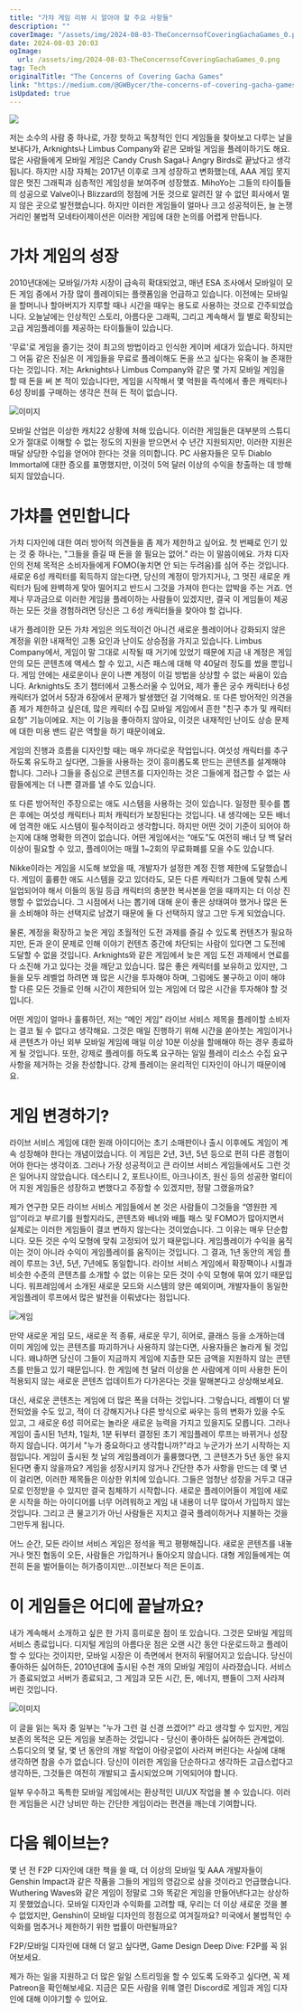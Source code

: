 ```yaml
---
title: "가챠 게임 리뷰 시 알아야 할 주요 사항들"
description: ""
coverImage: "/assets/img/2024-08-03-TheConcernsofCoveringGachaGames_0.png"
date: 2024-08-03 20:03
ogImage:
  url: /assets/img/2024-08-03-TheConcernsofCoveringGachaGames_0.png
tag: Tech
originalTitle: "The Concerns of Covering Gacha Games"
link: "https://medium.com/@GWBycer/the-concerns-of-covering-gacha-games-22b1e9bf88fc"
isUpdated: true
---
```


<img src="/assets/img/2024-08-03-TheConcernsofCoveringGachaGames_0.png" />

저는 소수의 사람 중 하나로, 가장 핫하고 독창적인 인디 게임들을 찾아보고 다루는 날을 보내다가, Arknights나 Limbus Company와 같은 모바일 게임을 플레이하기도 해요. 많은 사람들에게 모바일 게임은 Candy Crush Saga나 Angry Birds로 끝났다고 생각됩니다. 하지만 시장 자체는 2017년 이후로 크게 성장하고 변화했는데, AAA 게임 못지 않은 멋진 그래픽과 심층적인 게임성을 보여주며 성장했죠. MihoYo는 그들의 타이틀들의 성공으로 Valve이나 Blizzard의 정점에 거둔 것으로 알려진 알 수 없던 회사에서 멀지 않은 곳으로 발전했습니다. 하지만 이러한 게임들이 얼마나 크고 성공적이든, 늘 논쟁거리인 불법적 모네타이제이션은 이러한 게임에 대한 논의를 어렵게 만듭니다.

# 가차 게임의 성장

<!-- cozy-coder - 수평 -->

<ins class="adsbygoogle"
     style="display:block"
     data-ad-client="ca-pub-4877378276818686"
     data-ad-slot="1107185301"
     data-ad-format="auto"
     data-full-width-responsive="true"></ins>

<script>
     (adsbygoogle = window.adsbygoogle || []).push({});
</script>

2010년대에는 모바일/가챠 시장이 급속히 확대되었고, 매년 ESA 조사에서 모바일이 모든 게임 중에서 가장 많이 플레이되는 플랫폼임을 언급하고 있습니다. 이전에는 모바일을 할머니나 할아버지가 지루할 때나 시간을 때우는 용도로 사용하는 것으로 간주되었습니다. 오늘날에는 인상적인 스토리, 아름다운 그래픽, 그리고 계속해서 월 별로 확장되는 고급 게임플레이를 제공하는 타이틀들이 있습니다.

'무료'로 게임을 즐기는 것이 최고의 방법이라고 인식한 게이머 세대가 있습니다. 하지만 그 어둠 같은 진실은 이 게임들을 무료로 플레이해도 돈을 쓰고 싶다는 유혹이 늘 존재한다는 것입니다. 저는 Arknights나 Limbus Company와 같은 몇 가지 모바일 게임을 할 때 돈을 써 본 적이 있습니다만, 게임을 시작해서 몇 억원을 즉석에서 좋은 캐릭터나 6성 장비를 구매하는 생각은 전혀 든 적이 없습니다.

![이미지](/assets/img/2024-08-03-TheConcernsofCoveringGachaGames_1.png)

모바일 산업은 이상한 캐치22 상황에 처해 있습니다. 이러한 게임들은 대부분의 스튜디오가 절대로 이해할 수 없는 정도의 지원을 받으면서 수 년간 지원되지만, 이러한 지원은 매달 상당한 수입을 얻어야 한다는 것을 의미합니다. PC 사용자들은 모두 Diablo Immortal에 대한 증오를 표명했지만, 이것이 5억 달러 이상의 수익을 창출하는 데 방해되지 않았습니다.

<!-- cozy-coder - 수평 -->

<ins class="adsbygoogle"
     style="display:block"
     data-ad-client="ca-pub-4877378276818686"
     data-ad-slot="1107185301"
     data-ad-format="auto"
     data-full-width-responsive="true"></ins>

<script>
     (adsbygoogle = window.adsbygoogle || []).push({});
</script>

# 가챠를 연민합니다

가챠 디자인에 대한 여러 방어적 의견들을 좀 제가 제한하고 싶어요. 첫 번째로 인기 있는 것 중 하나는, "그들을 즐길 때 돈을 쓸 필요는 없어." 라는 이 말씀이에요. 가챠 디자인의 전체 목적은 소비자들에게 FOMO(놓치면 안 되는 두려움)를 심어 주는 것입니다. 새로운 6성 캐릭터를 획득하지 않는다면, 당신의 계정이 망가지거나, 그 멋진 새로운 캐릭터가 팀에 완벽하게 맞아 떨어지고 반드시 그것을 가져야 한다는 압박을 주는 거죠. 언제나 무과금으로 이러한 게임을 플레이하는 사람들이 있겠지만, 결국 이 게임들이 제공하는 모든 것을 경험하려면 당신은 그 6성 캐릭터들을 찾아야 할 겁니다.

내가 플레이한 모든 가챠 게임은 의도적이건 아니건 새로운 플레이어나 강화되지 않은 계정을 위한 내재적인 고통 요인과 난이도 상승점을 가지고 있습니다. Limbus Company에서, 게임이 말 그대로 시작될 때 거기에 있었기 때문에 지금 내 계정은 게임 안의 모든 콘텐츠에 액세스 할 수 있고, 시즌 패스에 대해 약 40달러 정도를 썼을 뿐입니다. 게임 안에는 새로운이나 운이 나쁜 계정이 이길 방법을 상상할 수 없는 싸움이 있습니다. Arknights도 초기 챕터에서 고통스러울 수 있어요, 제가 좋은 궁수 캐릭터나 6성 캐릭터가 없어서 5장과 6장에서 문제가 발생했던 걸 기억해요. 또 다른 방어적인 의견을 좀 제가 제한하고 싶은데, 많은 캐릭터 수집 모바일 게임에서 흔한 "친구 추가 및 캐릭터 요청" 기능이에요. 저는 이 기능을 좋아하지 않아요, 이것은 내재적인 난이도 상승 문제에 대한 미용 밴드 같은 역할을 하기 때문이에요.

<!-- cozy-coder - 수평 -->

<ins class="adsbygoogle"
     style="display:block"
     data-ad-client="ca-pub-4877378276818686"
     data-ad-slot="1107185301"
     data-ad-format="auto"
     data-full-width-responsive="true"></ins>

<script>
     (adsbygoogle = window.adsbygoogle || []).push({});
</script>

게임의 진행과 흐름을 디자인할 때는 매우 까다로운 작업입니다. 여섯성 캐릭터를 추구하도록 유도하고 싶다면, 그들을 사용하는 것이 흥미롭도록 만드는 콘텐츠를 설계해야 합니다. 그러나 그들을 중심으로 콘텐츠를 디자인하는 것은 그들에게 접근할 수 없는 사람들에게는 더 나쁜 결과를 낼 수도 있습니다.

또 다른 방어적인 주장으로는 애도 시스템을 사용하는 것이 있습니다. 일정한 횟수를 뽑은 후에는 여섯성 캐릭터나 피처 캐릭터가 보장된다는 것입니다. 내 생각에는 모든 배너에 엄격한 애도 시스템이 필수적이라고 생각합니다. 하지만 어떤 것이 기준이 되어야 하는지에 대해 명확한 의견이 없습니다. 어떤 게임에서는 “애도”도 여전히 배너 당 백 달러 이상이 필요할 수 있고, 플레이어는 매월 1~2회의 무료화폐를 모을 수도 있습니다.

Nikke이라는 게임을 시도해 보았을 때, 개발자가 설정한 계정 진행 제한에 도달했습니다. 게임이 훌륭한 애도 시스템을 갖고 있더라도, 모든 다른 캐릭터가 그들에 맞춰 스케일업되어야 해서 이들의 동일 등급 캐릭터의 충분한 복사본을 얻을 때까지는 더 이상 진행할 수 없었습니다. 그 시점에서 나는 뽑기에 대해 운이 좋은 상태여야 했거나 많은 돈을 소비해야 하는 선택지로 남겼기 때문에 둘 다 선택하지 않고 그만 두게 되었습니다.

물론, 계정을 확장하고 늦은 게임 초월적인 도전 과제를 즐길 수 있도록 컨텐츠가 필요하지만, 돈과 운이 문제로 인해 이야기 컨텐츠 중간에 차단되는 사람이 있다면 그 도전에 도달할 수 없을 것입니다. Arknights와 같은 게임에서 늦은 게임 도전 과제에서 연료를 다 소진해 가고 있다는 것을 깨닫고 있습니다. 많은 좋은 캐릭터를 보유하고 있지만, 그들을 모두 레벨업 하려면 꽤 많은 시간을 투자해야 하며, 그럼에도 불구하고 이미 해야 할 다른 모든 것들로 인해 시간이 제한되어 있는 게임에 더 많은 시간을 투자해야 할 것입니다.

<!-- cozy-coder - 수평 -->

<ins class="adsbygoogle"
     style="display:block"
     data-ad-client="ca-pub-4877378276818686"
     data-ad-slot="1107185301"
     data-ad-format="auto"
     data-full-width-responsive="true"></ins>

<script>
     (adsbygoogle = window.adsbygoogle || []).push({});
</script>

어떤 게임이 얼마나 훌륭하던, 저는 “메인 게임” 라이브 서비스 제목을 플레이할 소비자는 결코 될 수 없다고 생각해요. 그것은 매일 진행하기 위해 시간을 쏟아붓는 게임이거나 새 콘텐츠가 아닌 외부 모바일 게임에 매일 이상 10분 이상을 할애해야 하는 경우 종료하게 될 것입니다. 또한, 강제로 플레이를 하도록 요구하는 일일 플레이 리소스 수집 요구사항을 제거하는 것을 찬성합니다. 강제 플레이는 윤리적인 디자인이 아니기 때문이에요.

# 게임 변경하기?

라이브 서비스 게임에 대한 원래 아이디어는 초기 소매판이나 출시 이후에도 게임이 계속 성장해야 한다는 개념이었습니다. 이 게임은 2년, 3년, 5년 등으로 편히 다른 경험이어야 한다는 생각이죠. 그러나 가장 성공적이고 큰 라이브 서비스 게임들에서도 그런 것은 일어나지 않았습니다. 데스티니 2, 포트나이트, 아크나이츠, 원신 등의 성공한 멀티이어 지원 게임들은 성장하고 변했다고 주장할 수 있겠지만, 정말 그랬을까요?

제가 연구한 모든 라이브 서비스 게임들에서 본 것은 사람들이 그것들을 “영원한 게임”이라고 부르기를 원할지라도, 콘텐츠와 배너와 배틀 패스 및 FOMO가 많아지면서 실제로는 이러한 게임들이 결코 변하지 않는다는 것이었습니다. 그 이유는 매우 단순합니다. 모든 것은 수익 모형에 맞춰 고정되어 있기 때문입니다. 게임플레이가 수익을 움직이는 것이 아니라 수익이 게임플레이를 움직이는 것입니다. 그 결과, 1년 동안의 게임 플레이 루프는 3년, 5년, 7년에도 동일합니다. 라이브 서비스 게임에서 확장팩이나 시퀄과 비슷한 수준의 콘텐츠를 소개할 수 없는 이유는 모든 것이 수익 모형에 묶여 있기 때문입니다. 워프레임에서 소개된 새로운 모드와 시스템의 양은 예외이며, 개발자들이 동일한 게임플레이 루프에서 많은 발전을 이뤄냈다는 점입니다.

<!-- cozy-coder - 수평 -->

<ins class="adsbygoogle"
     style="display:block"
     data-ad-client="ca-pub-4877378276818686"
     data-ad-slot="1107185301"
     data-ad-format="auto"
     data-full-width-responsive="true"></ins>

<script>
     (adsbygoogle = window.adsbygoogle || []).push({});
</script>

![게임](/assets/img/2024-08-03-TheConcernsofCoveringGachaGames_3.png)

만약 새로운 게임 모드, 새로운 적 종류, 새로운 무기, 히어로, 클래스 등을 소개하는데 이미 게임에 있는 콘텐츠를 파괴하거나 사용하지 않는다면, 사용자들은 놀라게 될 것입니다. 왜냐하면 당신이 그들이 지금까지 게임에 지출한 모든 금액을 지원하지 않는 콘텐츠를 만들고 있기 때문입니다. 한 게임에 천 달러 이상을 쓴 사람에게 이미 사용한 돈이 적용되지 않는 새로운 콘텐츠 업데이트가 다가온다는 것을 말해본다고 상상해보세요.

대신, 새로운 콘텐츠는 게임에 더 많은 폭을 더하는 것입니다. 그렇습니다, 레벨이 더 발전되었을 수도 있고, 적이 더 강해지거나 다른 방식으로 싸우는 등의 변화가 있을 수도 있고, 그 새로운 6성 히어로는 놀라운 새로운 능력을 가지고 있을지도 모릅니다. 그러나 게임이 출시된 1년차, 1일차, 1분 뒤부터 결정된 초기 게임플레이 루프는 바뀌거나 성장하지 않습니다. 여기서 "누가 중요하다고 생각합니까?"라고 누군가가 쓰기 시작하는 지점입니다. 게임이 출시된 첫 날의 게임플레이가 훌륭했다면, 그 콘텐츠가 5년 동안 유지된다면 좋지 않을까요? 게임을 성장시키지 않거나 간단한 추가 사항을 만드는 데 몇 년이 걸리면, 이러한 제목들은 이상한 위치에 있습니다. 그들은 엄청난 성장을 거두고 대규모로 인정받을 수 있지만 결국 침체하기 시작합니다. 새로운 플레이어들이 게임에 새로운 시작을 하는 아이디어를 너무 어려워하고 게임 내 내용이 너무 많아서 가입하지 않는 것입니다. 그리고 큰 물고기가 아닌 사람들은 지치고 결국 플레이하거나 지불하는 것을 그만두게 됩니다.

어느 순간, 모든 라이브 서비스 게임은 정석을 찍고 평평해집니다. 새로운 콘텐츠를 내놓거나 멋진 협동이 오든, 사람들은 가입하거나 돌아오지 않습니다. 대형 게임들에게는 여전히 돈을 벌어들이는 허가증이지만...이전보다 적은 돈이죠.

<!-- cozy-coder - 수평 -->

<ins class="adsbygoogle"
     style="display:block"
     data-ad-client="ca-pub-4877378276818686"
     data-ad-slot="1107185301"
     data-ad-format="auto"
     data-full-width-responsive="true"></ins>

<script>
     (adsbygoogle = window.adsbygoogle || []).push({});
</script>

# 이 게임들은 어디에 끝날까요?

내가 계속해서 소개하고 싶은 한 가지 흥미로운 점이 또 있습니다. 그것은 모바일 게임의 서비스 종료입니다. 디지털 게임의 아름다운 점은 오랜 시간 동안 다운로드하고 플레이할 수 있다는 것이지만, 모바일 시장은 이 측면에서 현저히 뒤떨어지고 있습니다. 당신이 좋아하든 싫어하든, 2010년대에 출시된 수천 개의 모바일 게임이 사라졌습니다. 서비스가 종료되었고 서버가 종료되고, 그 게임과 모든 시간, 돈, 에너지, 팬들이 그저 사라져 버린 것입니다.

![이미지](/assets/img/2024-08-03-TheConcernsofCoveringGachaGames_4.png)

이 글을 읽는 독자 중 일부는 "누가 그런 걸 신경 쓰겠어?" 라고 생각할 수 있지만, 게임 보존의 목적은 모든 게임을 보존하는 것입니다 - 당신이 좋아하든 싫어하든 관계없이. 스튜디오의 몇 달, 몇 년 동안의 개발 작업이 아랑곳없이 사라져 버린다는 사실에 대해 생각하면 참을 수가 없습니다. 당신이 이러한 게임을 단순하다고 생각하든 고급스럽다고 생각하든, 그것들은 여전히 개발되고 출시되었으며 기억되어야 합니다.

<!-- cozy-coder - 수평 -->

<ins class="adsbygoogle"
     style="display:block"
     data-ad-client="ca-pub-4877378276818686"
     data-ad-slot="1107185301"
     data-ad-format="auto"
     data-full-width-responsive="true"></ins>

<script>
     (adsbygoogle = window.adsbygoogle || []).push({});
</script>

일부 우수하고 독특한 모바일 게임에서는 환상적인 UI/UX 작업을 볼 수 있습니다. 이러한 게임들은 시간 낭비만 하는 간단한 게임이라는 편견을 깨는데 기여합니다.

# 다음 웨이브는?

몇 년 전 F2P 디자인에 대한 책을 쓸 때, 더 이상의 모바일 및 AAA 개발자들이 Genshin Impact과 같은 작품을 그들의 게임의 영감으로 삼을 것이라고 언급했습니다. Wuthering Waves와 같은 게임이 정말로 그와 똑같은 게임을 만들어낸다고는 상상하지 못했었습니다. 모바일 디자인과 수익화를 고려할 때, 우리는 더 이상 새로운 것을 볼 수 없었지만, Genshin이 모바일 디자인의 정점으로 여겨질까요? 미국에서 불법적인 수익화를 멈추거나 제한하기 위한 법률이 마련될까요?

F2P/모바일 디자인에 대해 더 알고 싶다면, Game Design Deep Dive: F2P를 꼭 읽어보세요.

<!-- cozy-coder - 수평 -->

<ins class="adsbygoogle"
     style="display:block"
     data-ad-client="ca-pub-4877378276818686"
     data-ad-slot="1107185301"
     data-ad-format="auto"
     data-full-width-responsive="true"></ins>

<script>
     (adsbygoogle = window.adsbygoogle || []).push({});
</script>

제가 하는 일을 지원하고 더 많은 일일 스트리밍을 할 수 있도록 도와주고 싶다면, 꼭 제 Patreon을 확인해보세요. 지금은 모든 사람을 위해 열린 Discord로 게임과 게임 디자인에 대해 이야기할 수 있어요.
